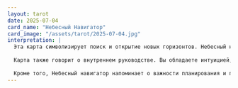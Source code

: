 ```yaml
---
layout: tarot
date: 2025-07-04
card_name: "Небесный Навигатор"
card_image: "/assets/tarot/2025-07-04.jpg"
interpretation: |
  Эта карта символизирует поиск и открытие новых горизонтов. Небесный навигатор указывает на то, что сегодня вы можете столкнуться с возможностями, которые помогут вам расширить свои горизонты и найти новый путь в жизни. Вы находитесь в состоянии, когда звезды располагаются так, чтобы направить вас к вашим целям. Возможно, пришло время пересмотреть свои мечты и амбиции, чтобы понять, что именно вам нужно для достижения счастья.
  
  Карта также говорит о внутреннем руководстве. Вы обладаете интуицией, которая поможет вам принимать важные решения. Доверяйте своим чувствам и не бойтесь следовать за своим внутренним голосом. Это день, когда вы можете найти ответы на вопросы, которые давно вас беспокоили. Обратите внимание на знаки и символы вокруг вас — они могут быть подсказками на вашем пути.
  
  Кроме того, Небесный навигатор напоминает о важности планирования и подготовки. Сегодняшний день может быть удачным для того, чтобы наметить свои цели и разработать стратегию их достижения. Не забывайте делиться своими планами с близкими, возможно, они помогут вам внести коррективы или предложат новые идеи. Ваша способность видеть картину в целом и понимать, как все элементы соединяются, будет особенно важна сегодня.
---
```


